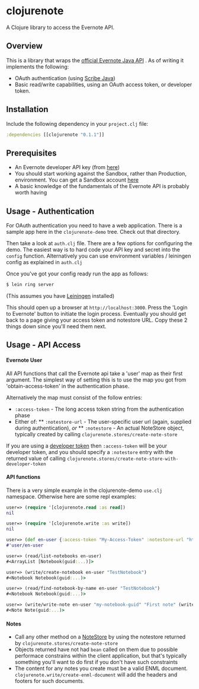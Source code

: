 clojurenote
===========

A Clojure library to access the Evernote API.


Overview
-------------

This is a library that wraps the [official Evernote Java API](https://github.com/evernote/evernote-sdk-java) . As of writing it implements the following:

* OAuth authentication (using [Scribe Java](https://github.com/fernandezpablo85/scribe-java))
* Basic read/write capabilities, using an OAuth access token, or developer token.

Installation
-------------

Include the following dependency in your `project.clj` file:

```clojure
:dependencies [[clojurenote "0.1.1"]]
```

Prerequisites
---------------

* An Evernote developer API key (from [here](http://dev.evernote.com/doc/))
* You should start working against the Sandbox, rather than Production, environment. You can get a Sandbox account [here](https://sandbox.evernote.com/Registration.action)
* A basic knowledge of the fundamentals of the Evernote API is probably worth having


Usage - Authentication
-------------------------

For OAuth authentication you need to have a web application. There is a sample app here in the `clojurenote-demo` tree. Check out that directory.

Then take a look at `auth.clj` file. There are a few options for configuring the demo. The easiest way is to hard code your API key and secret into the `config` function. Alternatively you can use environment variables / leiningen config as explained in `auth.clj`

Once you've got your config ready run the app as follows:

```bash
$ lein ring server
```
(This assumes you have [Leiningen](http://leiningen.org/) installed)

This should open up a browser at `http://localhost:3000`. Press the 'Login to Evernote' button to initiate the login process. Eventually you should get back to a page giving your
access token and notestore URL. Copy these 2 things down since you'll need them next.

Usage - API Access
------------------------

#### Evernote User

All API functions that call the Evernote api take a 'user' map as their first argument. The simplest way of setting this is to use the map you got from 'obtain-access-token' in the authentication phase.

Alternatively the map must consist of the follow entries:

* `:access-token` - The long access token string from the authentication phase
* Either of:
** `:notestore-url` - The user-specific user url (again, supplied during authentication), *or*
** `:notestore` - An actual NoteStore object, typically created by calling `clojurenote.stores/create-note-store`

If you are using a [developer token](http://dev.evernote.com/doc/articles/authentication.php#devtoken) then `:access-token` will be your developer token, and you should specify a `:notestore` entry with the returned value of calling `clojurenote.stores/create-note-store-with-developer-token`

#### API functions

There is a very simple example in the clojurenote-demo `use.clj` namespace. Otherwise here are some repl examples:


``` clj
user=> (require '[clojurenote.read :as read])
nil

user=> (require '[clojurenote.write :as write])
nil

user=> (def en-user {:access-token "My-Access-Token" :notestore-url "https://sandbox.evernote.com/shard/s1/notestore"})
#'user/en-user

user=> (read/list-notebooks en-user)
#<ArrayList [Notebook(guid:...)]>

user=> (write/create-notebook en-user "TestNotebook")
#<Notebook Notebook(guid:...)>

user=> (read/find-notebook-by-name en-user "TestNotebook")
#<Notebook Notebook(guid:...)>

user=> (write/write-note en-user "my-notebook-guid" "First note" (write/create-enml-document "My content") nil nil)
#<Note Note(guid:...)>
``` 

#### Notes

* Call any other method on a [NoteStore](http://dev.evernote.com/doc/reference/javadoc/com/evernote/edam/notestore/NoteStore.Client.html) by using the notestore returned by `clojurenote.stores/create-note-store`
* Objects returned have not had `bean` called on them due to possible performace constrains within the client application, but that's typically something you'll want to do first if you don't have such constraints
* The content for any notes you create must be a valid ENML document. `clojurenote.write/create-enml-document` will add the headers and footers for such documents.
